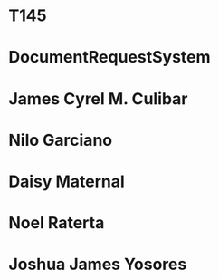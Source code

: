 # T145

# DocumentRequestSystem

# James Cyrel M. Culibar

# Nilo Garciano

# Daisy Maternal

# Noel Raterta

# Joshua James Yosores
